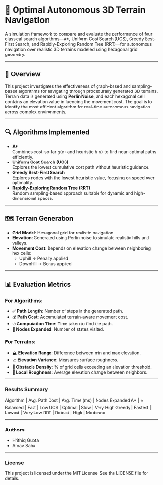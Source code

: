 # 🧭 Optimal Autonomous 3D Terrain Navigation
A simulation framework to compare and evaluate the performance of four classical search algorithms—A*, Uniform Cost Search (UCS), Greedy Best-First Search, and Rapidly-Exploring Random Tree (RRT)—for autonomous navigation over realistic 3D terrains modeled using hexagonal grid geometry.

---

## 📌 Overview

This project investigates the effectiveness of graph-based and sampling-based algorithms for navigating through procedurally generated 3D terrains. Terrain data is generated using **Perlin Noise**, and each hexagonal cell contains an elevation value influencing the movement cost. The goal is to identify the most efficient algorithm for real-time autonomous navigation across complex environments.

---

## 🔍 Algorithms Implemented

- **A\***  
  Combines cost-so-far `g(n)` and heuristic `h(n)` to find near-optimal paths efficiently.  
- **Uniform Cost Search (UCS)**  
  Explores the lowest cumulative cost path without heuristic guidance.  
- **Greedy Best-First Search**  
  Explores nodes with the lowest heuristic value, focusing on speed over optimality.  
- **Rapidly-Exploring Random Tree (RRT)**  
  Random sampling-based approach suitable for dynamic and high-dimensional spaces.

---

## 🗺️ Terrain Generation

- **Grid Model**: Hexagonal grid for realistic navigation.
- **Elevation**: Generated using Perlin noise to simulate realistic hills and valleys.
- **Movement Cost**: Depends on elevation change between neighboring hex cells:
  - Uphill → Penalty applied
  - Downhill → Bonus applied

---

## 📊 Evaluation Metrics

### For Algorithms:
- ✅ **Path Length**: Number of steps in the generated path.
- 💰 **Path Cost**: Accumulated terrain-aware movement cost.
- ⏱ **Computation Time**: Time taken to find the path.
- 🌲 **Nodes Expanded**: Number of states visited.

### For Terrains:
- 🏔️ **Elevation Range**: Difference between min and max elevation.
- 📈 **Elevation Variance**: Measures surface roughness.
- 🚧 **Obstacle Density**: % of grid cells exceeding an elevation threshold.
- 🔁 **Local Roughness**: Average elevation change between neighbors.

---

### Results Summary
Algorithm | Avg. Path Cost | Avg. Time (ms) | Nodes Expanded
A* | ⭐ Balanced | Fast | Low
UCS | Optimal | Slow | Very High
Greedy | Fastest | Lowest | Very Low
RRT | Robust | High | Moderate

---

### Authors
- Hrithiq Gupta
- Arnav Sahu

---
 
### License
This project is licensed under the MIT License. See the LICENSE file for details.
